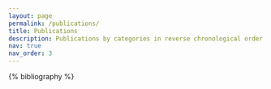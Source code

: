 ```yaml
---
layout: page
permalink: /publications/
title: Publications
description: Publications by categories in reverse chronological order.
nav: true
nav_order: 3
---
```


<!-- _pages/publications.md -->
<div class="publications">



{% bibliography %}

</div>
